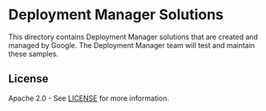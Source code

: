 # Deployment Manager Solutions

This directory contains Deployment Manager solutions that are created and managed by Google. The Deployment Manager team will test and maintain these samples.

## License

Apache 2.0 - See [LICENSE](LICENSE) for more information.
